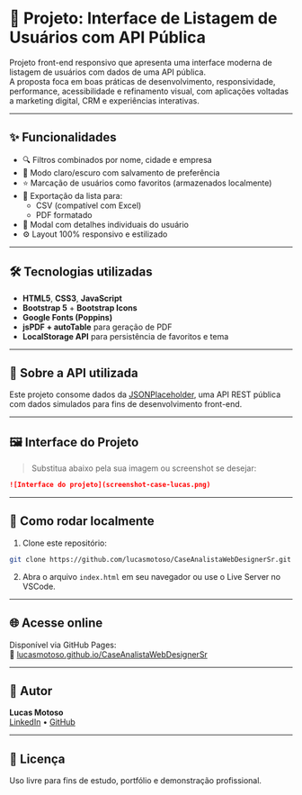 
# 💼 Projeto: Interface de Listagem de Usuários com API Pública

Projeto front-end responsivo que apresenta uma interface moderna de listagem de usuários com dados de uma API pública.  
A proposta foca em boas práticas de desenvolvimento, responsividade, performance, acessibilidade e refinamento visual, com aplicações voltadas a marketing digital, CRM e experiências interativas.

---

## ✨ Funcionalidades

- 🔍 Filtros combinados por nome, cidade e empresa
- 🌙 Modo claro/escuro com salvamento de preferência
- ⭐ Marcação de usuários como favoritos (armazenados localmente)
- 📄 Exportação da lista para:
  - CSV (compatível com Excel)
  - PDF formatado
- 💬 Modal com detalhes individuais do usuário
- ⚙️ Layout 100% responsivo e estilizado

---

## 🛠️ Tecnologias utilizadas

- **HTML5**, **CSS3**, **JavaScript**
- **Bootstrap 5** + **Bootstrap Icons**
- **Google Fonts (Poppins)**
- **jsPDF + autoTable** para geração de PDF
- **LocalStorage API** para persistência de favoritos e tema

---

## 🧠 Sobre a API utilizada

Este projeto consome dados da [JSONPlaceholder](https://jsonplaceholder.typicode.com/users), uma API REST pública com dados simulados para fins de desenvolvimento front-end.

---

## 🖼️ Interface do Projeto

> Substitua abaixo pela sua imagem ou screenshot se desejar:

```markdown
![Interface do projeto](screenshot-case-lucas.png)
```

---

## 🚀 Como rodar localmente

1. Clone este repositório:
```bash
git clone https://github.com/lucasmotoso/CaseAnalistaWebDesignerSr.git
```

2. Abra o arquivo `index.html` em seu navegador ou use o Live Server no VSCode.

---

## 🌐 Acesse online

Disponível via GitHub Pages:  
📎 [lucasmotoso.github.io/CaseAnalistaWebDesignerSr](https://lucasmotoso.github.io/CaseAnalistaWebDesignerSr)

---

## 👤 Autor

**Lucas Motoso**  
[LinkedIn](https://www.linkedin.com/in/lucasmotoso) • [GitHub](https://github.com/lucasmotoso)

---

## 📝 Licença

Uso livre para fins de estudo, portfólio e demonstração profissional.
